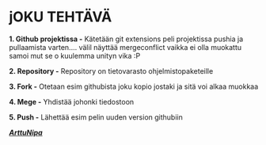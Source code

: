 # jOKU TEHTÄVÄ

**1. Github projektissa -**
Kätetään git extensions peli projektissa pushia ja pullaamista varten....
välil näyttää mergeconflict vaikka ei olla muokattu samoi mut se o kuulemma unityn vika :P 

**2. Repository -**
Repository on tietovarasto ohjelmistopaketeille

**3. Fork -**
Otetaan esim githubista joku kopio jostaki ja sitä voi alkaa muokkaa

**4. Mege -**
Yhdistää johonki tiedostoon

**5. Push -**
Lähettää esim pelin uuden version githubiin

[__*ArttuNipa*__](https://github.com/ArttuNipa)
